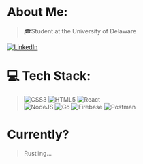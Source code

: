 # About Me:
> 🎓Student at the University of Delaware<br>

[![LinkedIn](https://img.shields.io/badge/LinkedIn-%230077B5.svg?logo=linkedin&logoColor=white)](https://linkedin.com/in/https://www.linkedin.com/in/ethan-orevillo) 

# 💻 Tech Stack:
> ![CSS3](https://img.shields.io/badge/css3-%231572B6.svg?style=for-the-badge&logo=css3&logoColor=white) 
> ![HTML5](https://img.shields.io/badge/html5-%23E34F26.svg?style=for-the-badge&logo=html5&logoColor=white) 
> ![React](https://img.shields.io/badge/react-%2320232a.svg?style=for-the-badge&logo=react&logoColor=%2361DAFB) 	
> ![NodeJS](https://img.shields.io/badge/node.js-6DA55F?style=for-the-badge&logo=node.js&logoColor=white) 
> ![Go](https://img.shields.io/badge/go-%2300ADD8.svg?style=for-the-badge&logo=go&logoColor=white) 
> ![Firebase](https://img.shields.io/badge/firebase-%23039BE5.svg?style=for-the-badge&logo=firebase) 
> ![Postman](https://img.shields.io/badge/Postman-FF6C37?style=for-the-badge&logo=postman&logoColor=white)


# Currently?
> Rustling...
